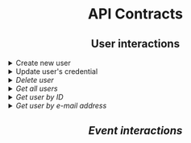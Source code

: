 <b>
    <h1 align="center">API Contracts</h1>
</b>

<b>
    <h2 align="center">User interactions</h2>
</b>

<details>
    <summary>Create new user</summary>
    <p> Request example (POST to <i>APPLICATION_URL/users</i>):
    <pre>
    {
    	"forename":"UserFirstName",
    	"surname":"UserLastName",
    	"email":"user.email@mail.com",
    	"token":"phone_token_for_push"
    }
    </pre>
    <p> Success response example:
    <pre>
    HTTP Status: 201
    {
      "id": "5850038a444482331830ecfe",
      "forename": "UserFirstName",
      "surname": "UserLastName",
      "email": "user.email@mail.com",
      "token": "phone_token_for_push"
    }
    </pre>
    <p> Unsuccess response example: </p>
    <pre>
    HTTP Status: 409 (Conflict)
    {
        "message": "Rejected. User with given email address has already been registered"
    }
    </pre>
</details>

<details>
    <summary>Update user's credential</summary>
    <p> <b>WARNING:</b> if one or more field stay the same, need to send it too
    <p> Request example (PATCH to <i>APPLICATION_URL/users/id/{id}): </p>
    <pre>
    {
    	"id":"5850038a444482331830ecfe",
    	"forename":"UserFirstName",
    	"surname":"UserLastName",
    	"email":"new.user.email@mail.com",
    	"token":"phone_token_for_push"
    }
    </pre>
    <p> Successful request example:
    <pre>
        HTTP Status: 200
        {
        	"id":"5850038a444482331830ecfe",
        	"forename":"UserFirstName",
        	"surname":"UserLastName",
        	"email":"new.user.email@mail.com",
        	"token":"phone_token_for_push"
        }
    </pre>
</details>

<details>
    <summary>Delete user</summary>
</details>

<details>
    <summary>Get all users</summary>
</details>

<details>
    <summary>Get user by ID</summary>
</details>

<details>
    <summary>Get user by e-mail address</summary>
</details>

<b>
    <h2 align="center">Event interactions</h2>
</b>